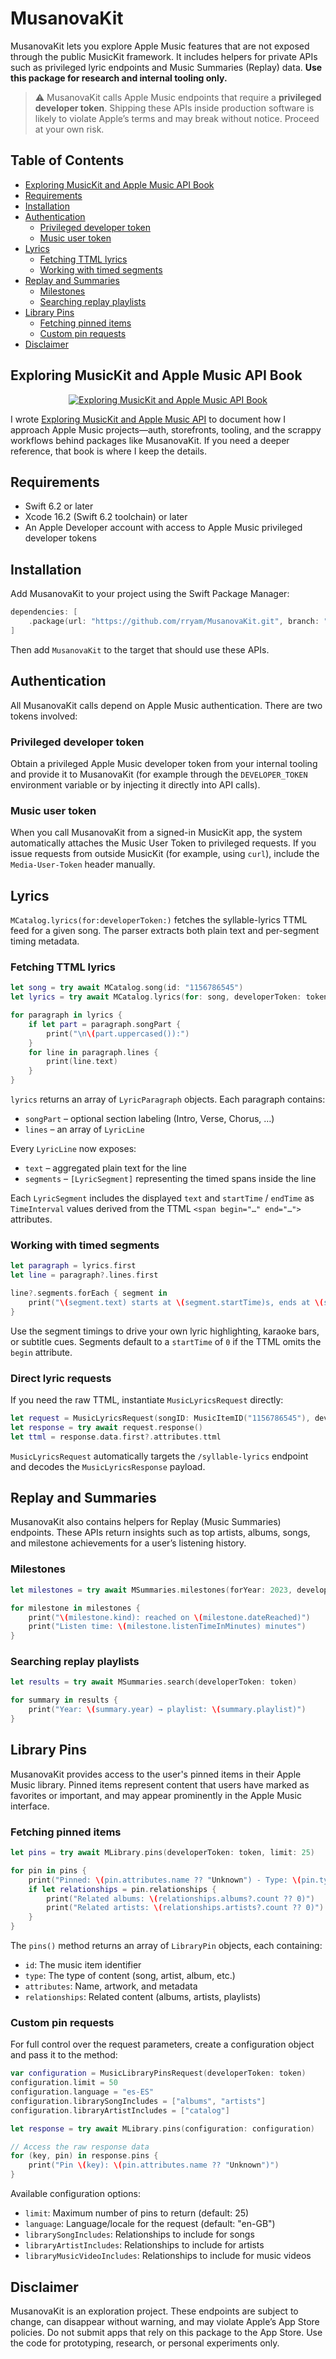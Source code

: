 # MusanovaKit

MusanovaKit lets you explore Apple Music features that are not exposed through the public MusicKit framework. It includes helpers for private APIs such as privileged lyric endpoints and Music Summaries (Replay) data. **Use this package for research and internal tooling only.**

> ⚠️ MusanovaKit calls Apple Music endpoints that require a **privileged developer token**. Shipping these APIs inside production software is likely to violate Apple’s terms and may break without notice. Proceed at your own risk.

## Table of Contents

- [Exploring MusicKit and Apple Music API Book](#exploring-musickit-and-apple-music-api-book)
- [Requirements](#requirements)
- [Installation](#installation)
- [Authentication](#authentication)
  - [Privileged developer token](#privileged-developer-token)
  - [Music user token](#music-user-token)
- [Lyrics](#lyrics)
  - [Fetching TTML lyrics](#fetching-ttml-lyrics)
  - [Working with timed segments](#working-with-timed-segments)
- [Replay and Summaries](#replay-and-summaries)
  - [Milestones](#milestones)
  - [Searching replay playlists](#searching-replay-playlists)
- [Library Pins](#library-pins)
  - [Fetching pinned items](#fetching-pinned-items)
  - [Custom pin requests](#custom-pin-requests)
- [Disclaimer](#disclaimer)

## Exploring MusicKit and Apple Music API Book

<p align="center">
  <a href="https://academy.rudrank.com/product/musickit" target="_blank">
    <img src="https://img.shields.io/badge/Book-Exploring%20MusicKit%20%26%20Apple%20Music%20API-blue?style=for-the-badge&logo=book&logoColor=white" alt="Exploring MusicKit and Apple Music API Book" />
  </a>
</p>

I wrote [Exploring MusicKit and Apple Music API](https://academy.rudrank.com/product/musickit) to document how I approach Apple Music projects—auth, storefronts, tooling, and the scrappy workflows behind packages like MusanovaKit. If you need a deeper reference, that book is where I keep the details.

## Requirements

- Swift 6.2 or later
- Xcode 16.2 (Swift 6.2 toolchain) or later
- An Apple Developer account with access to Apple Music privileged developer tokens

## Installation

Add MusanovaKit to your project using the Swift Package Manager:

```swift
dependencies: [
    .package(url: "https://github.com/rryam/MusanovaKit.git", branch: "main")
]
```

Then add `MusanovaKit` to the target that should use these APIs.

## Authentication

All MusanovaKit calls depend on Apple Music authentication. There are two tokens involved:

### Privileged developer token

Obtain a privileged Apple Music developer token from your internal tooling and provide it to MusanovaKit (for example through the `DEVELOPER_TOKEN` environment variable or by injecting it directly into API calls).

### Music user token

When you call MusanovaKit from a signed-in MusicKit app, the system automatically attaches the Music User Token to privileged requests. If you issue requests from outside MusicKit (for example, using `curl`), include the `Media-User-Token` header manually.

## Lyrics

`MCatalog.lyrics(for:developerToken:)` fetches the syllable-lyrics TTML feed for a given song. The parser extracts both plain text and per-segment timing metadata.

### Fetching TTML lyrics

```swift
let song = try await MCatalog.song(id: "1156786545")
let lyrics = try await MCatalog.lyrics(for: song, developerToken: token)

for paragraph in lyrics {
    if let part = paragraph.songPart {
        print("\n\(part.uppercased()):")
    }
    for line in paragraph.lines {
        print(line.text)
    }
}
```

`lyrics` returns an array of `LyricParagraph` objects. Each paragraph contains:

- `songPart` – optional section labeling (Intro, Verse, Chorus, …)
- `lines` – an array of `LyricLine`

Every `LyricLine` now exposes:

- `text` – aggregated plain text for the line
- `segments` – `[LyricSegment]` representing the timed spans inside the line

Each `LyricSegment` includes the displayed `text` and `startTime` / `endTime` as `TimeInterval` values derived from the TTML `<span begin="…" end="…">` attributes.

### Working with timed segments

```swift
let paragraph = lyrics.first
let line = paragraph?.lines.first

line?.segments.forEach { segment in
    print("\(segment.text) starts at \(segment.startTime)s, ends at \(segment.endTime)s")
}
```

Use the segment timings to drive your own lyric highlighting, karaoke bars, or subtitle cues. Segments default to a `startTime` of `0` if the TTML omits the `begin` attribute.

### Direct lyric requests

If you need the raw TTML, instantiate `MusicLyricsRequest` directly:

```swift
let request = MusicLyricsRequest(songID: MusicItemID("1156786545"), developerToken: token)
let response = try await request.response()
let ttml = response.data.first?.attributes.ttml
```

`MusicLyricsRequest` automatically targets the `/syllable-lyrics` endpoint and decodes the `MusicLyricsResponse` payload.

## Replay and Summaries

MusanovaKit also contains helpers for Replay (Music Summaries) endpoints. These APIs return insights such as top artists, albums, songs, and milestone achievements for a user’s listening history.

### Milestones

```swift
let milestones = try await MSummaries.milestones(forYear: 2023, developerToken: token)

for milestone in milestones {
    print("\(milestone.kind): reached on \(milestone.dateReached)")
    print("Listen time: \(milestone.listenTimeInMinutes) minutes")
}
```

### Searching replay playlists

```swift
let results = try await MSummaries.search(developerToken: token)

for summary in results {
    print("Year: \(summary.year) → playlist: \(summary.playlist)")
}
```

## Library Pins

MusanovaKit provides access to the user's pinned items in their Apple Music library. Pinned items represent content that users have marked as favorites or important, and may appear prominently in the Apple Music interface.

### Fetching pinned items

```swift
let pins = try await MLibrary.pins(developerToken: token, limit: 25)

for pin in pins {
    print("Pinned: \(pin.attributes.name ?? "Unknown") - Type: \(pin.type)")
    if let relationships = pin.relationships {
        print("Related albums: \(relationships.albums?.count ?? 0)")
        print("Related artists: \(relationships.artists?.count ?? 0)")
    }
}
```

The `pins()` method returns an array of `LibraryPin` objects, each containing:
- `id`: The music item identifier
- `type`: The type of content (song, artist, album, etc.)
- `attributes`: Name, artwork, and metadata
- `relationships`: Related content (albums, artists, playlists)

### Custom pin requests

For full control over the request parameters, create a configuration object and pass it to the method:

```swift
var configuration = MusicLibraryPinsRequest(developerToken: token)
configuration.limit = 50
configuration.language = "es-ES"
configuration.librarySongIncludes = ["albums", "artists"]
configuration.libraryArtistIncludes = ["catalog"]

let response = try await MLibrary.pins(configuration: configuration)

// Access the raw response data
for (key, pin) in response.pins {
    print("Pin \(key): \(pin.attributes.name ?? "Unknown")")
}
```

Available configuration options:
- `limit`: Maximum number of pins to return (default: 25)
- `language`: Language/locale for the request (default: "en-GB")
- `librarySongIncludes`: Relationships to include for songs
- `libraryArtistIncludes`: Relationships to include for artists
- `libraryMusicVideoIncludes`: Relationships to include for music videos

## Disclaimer

MusanovaKit is an exploration project. These endpoints are subject to change, can disappear without warning, and may violate Apple’s App Store policies. Do not submit apps that rely on this package to the App Store. Use the code for prototyping, research, or personal experiments only.